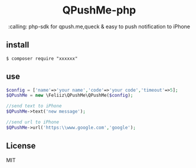 <h1 align="center">QPushMe-php</h1>

<p align="center">:calling: php-sdk for qpush.me,queck & easy to push notification to iPhone</p>

## install
```shell
$ composer require "xxxxxx"
```

## use
```php
$config = ['name'=>'your name','code'=>'your code','timeout'=>5];
$QPushMe = new \Feliiz\QPushMe\QPushMe($config);

//send text to iPhone
$QPushMe->text('new message');

//send url to iPhone
$QPushMe->url('https:\\www.google.com','google');
```

## License

MIT
